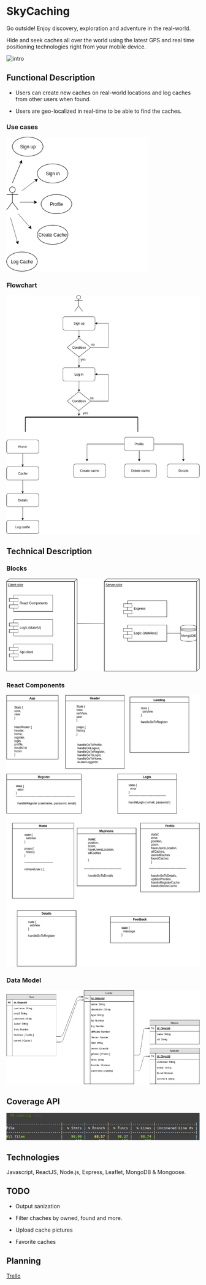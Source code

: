 # SkyCaching

Go outside! Enjoy discovery, exploration and adventure in the real-world. 

Hide and seek caches all over the world using the latest GPS and real time positioning technologies right from your mobile device.

![intro](/doc/img/introduction.png)

## Functional Description

- Users can create new caches on real-world locations and log caches from other users when found.

- Users are geo-localized in real-time to be able to find the caches.

### Use cases

![cases](doc/img/use_cases.png)

### Flowchart

![use](doc/img/flow_chart.png)

## Technical Description

### Blocks

![blocks](doc/img/blocks.png)

### React Components

![compos](doc/img/react_components.png)

### Data Model

![data](doc/img/data_model.png)

## Coverage API 

![coverage](doc/img/coverage.png)

## Technologies

Javascript, ReactJS, Node.js, Express, Leaflet, MongoDB & Mongoose.

## TODO

- Output sanization

- Filter chaches by owned, found and more.

- Upload cache pictures

- Favorite caches

## Planning
[Trello](https://trello.com/b/ZlBTnNf9/skycaching-nestor) 

